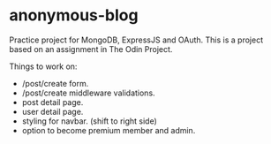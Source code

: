# anonymous-blog

Practice project for MongoDB, ExpressJS and OAuth. This is a project based on an assignment in The Odin Project.

Things to work on:

- /post/create form.
- /post/create middleware validations.
- post detail page.
- user detail page.
- styling for navbar. (shift to right side)
- option to become premium member and admin.

